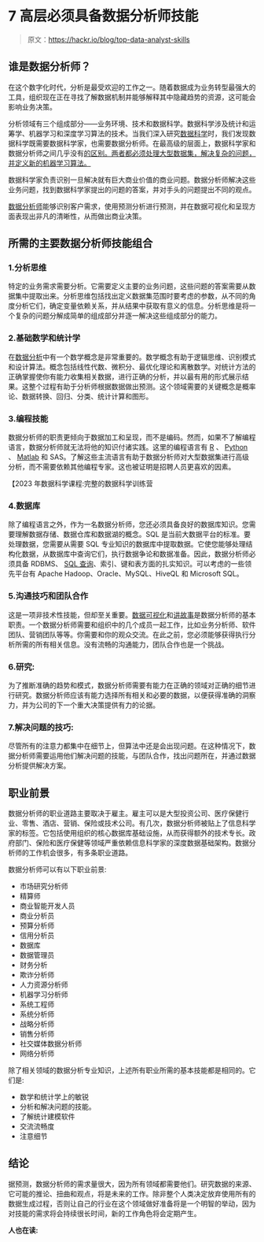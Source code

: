 # 7 高层必须具备数据分析师技能

> 原文：<https://hackr.io/blog/top-data-analyst-skills>

## **谁是数据分析师？**

在这个数字化时代，分析是最受欢迎的工作之一。随着数据成为业务转型最强大的工具，组织现在正在寻找了解数据机制并能够解释其中隐藏趋势的资源，这可能会影响业务决策。

分析领域有三个组成部分——业务环境、技术和数据科学。数据科学涉及统计和运筹学、机器学习和深度学习算法的技术。当我们深入研究[数据科学](https://hackr.io/blog/what-is-data-science)时，我们发现数据科学既需要数据科学家，也需要数据分析师。在最高级的层面上，数据科学家和数据分析师之间几乎没有[的区别。两者都必须处理大型数据集，解决复杂的问题，并定义新的机器学习算法。](https://hackr.io/blog/data-analyst-vs-data-scientist)

数据科学家负责识别一旦解决就有巨大商业价值的商业问题。数据分析师解决这些业务问题，找到数据科学家提出的问题的答案，并对手头的问题提出不同的观点。

[数据分析师](https://hackr.io/blog/become-data-analyst-with-no-experience)能够识别客户需求，使用预测分析进行预测，并在数据可视化和呈现方面表现出非凡的清晰性，从而做出商业决策。

## **所需的主要数据分析师技能组合**

### 1.分析思维

特定的业务需求需要分析。它需要定义主要的业务问题，这些问题的答案需要从数据集中提取出来。分析思维包括找出定义数据集范围时要考虑的参数，从不同的角度分析它们，确定变量依赖关系，并从结果中获取有意义的信息。分析思维是将一个复杂的问题分解成简单的组成部分并逐一解决这些组成部分的能力。

### 2.基础数学和统计学

在[数据分析](https://hackr.io/blog/what-is-data-analysis-methods-techniques-tools)中有一个数学概念是非常重要的。数学概念有助于逻辑思维、识别模式和设计算法。概念包括线性代数、微积分、最优化理论和离散数学。对统计方法的正确掌握使你有能力收集相关数据，进行正确的分析，并以最有用的形式展示结果。这整个过程有助于分析师根据数据做出预测。这个领域需要的关键概念是概率论、数据转换、回归、分类、统计计算和图形。

### 3.编程技能

数据分析师的职责更倾向于数据加工和呈现，而不是编码。然而，如果不了解编程语言，数据分析师就无法将他的知识付诸实践。这里的编程语言有 [R](https://hackr.io//tutorials/learn-r) 、 [Python](https://hackr.io/tutorials/learn-python) 、 [Matlab](https://hackr.io//tutorials/learn-matlab) 和 SAS。了解这些主流语言有助于数据分析师对大型数据集进行高级分析，而不需要依赖其他编程专家。这也被证明是招聘人员更喜欢的因素。

【2023 年数据科学课程:完整的数据科学训练营

### 4.数据库

除了编程语言之外，作为一名数据分析师，您还必须具备良好的数据库知识。您需要理解数据存储、数据仓库和数据湖的概念。SQL 是当前大数据平台的标准。要处理数据，您需要从需要 SQL 专业知识的数据库中提取数据。它使您能够处理结构化数据，从数据库中查询它们，执行数据争论和数据准备。因此，数据分析师必须具备 RDBMS、 [SQL 查询](https://hackr.io/blog/sql-commands)、索引、键和表方面的扎实知识。可以考虑的一些领先平台有 Apache Hadoop、Oracle、MySQL、HiveQL 和 Microsoft SQL。

### 5.沟通技巧和团队合作

这是一项非技术性技能，但却至关重要。[数据可视化](https://hackr.io/blog/what-is-data-visualization)和[讲故事](https://hackr.io/blog/what-is-data-storytelling)是数据分析师的基本职责。一个数据分析师需要和组织中的几个成员一起工作，比如业务分析师、软件团队、营销团队等等。你需要和你的观众交流。在此之前，您必须能够获得执行分析所需的所有相关信息。没有流畅的沟通能力，团队合作也是一个挑战。

### 6.研究:

为了推断准确的趋势和模式，数据分析师需要有能力在正确的领域对正确的细节进行研究。数据分析师应该有能力选择所有相关和必要的数据，以便获得准确的洞察力，并为公司的下一个重大决策提供有力的论据。

### 7.解决问题的技巧:

尽管所有的注意力都集中在细节上，但算法中还是会出现问题。在这种情况下，数据分析师需要运用他们解决问题的技能，与团队合作，找出问题所在，并通过数据分析提供解决方案。

## 职业前景

数据分析师的职业道路主要取决于雇主。雇主可以是大型投资公司、医疗保健行业、零售、酒店、营销、保险或技术公司。有几次，数据分析师被贴上了信息科学家的标签。它包括使用组织的核心数据库基础设施，从而获得额外的技术专长。政府部门、保险和医疗保健等领域严重依赖信息科学家的深度数据基础架构。数据分析师的工作机会很多，有多条职业道路。

数据分析师可以有以下职业前景:

*   市场研究分析师
*   精算师
*   商业智能开发人员
*   商业分析员
*   预算分析师
*   信用分析员
*   数据库
*   数据管理员
*   财务分析
*   欺诈分析师
*   人力资源分析师
*   机器学习分析师
*   系统工程师
*   系统分析师
*   战略分析师
*   销售分析师
*   社交媒体数据分析师
*   网络分析师

除了相关领域的数据分析专业知识，上述所有职业所需的基本技能都是相同的。它们是:

*   数学和统计学上的敏锐
*   分析和解决问题的技能。
*   了解统计建模软件
*   交流流畅度
*   注意细节

## **结论**

据预测，数据分析师的需求量很大，因为所有领域都需要他们。研究数据的来源、它可能的推论、扭曲和观点，将是未来的工作。除非整个人类决定放弃使用所有的数据生成过程，否则让自己的行业在这个领域做好准备将是一个明智的举动，因为对技能的需求将会持续很长时间，新的工作角色将会定期产生。

**人也在读:**